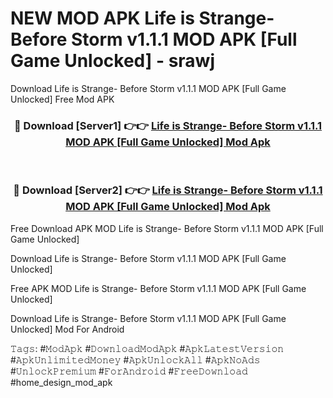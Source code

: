 # NEW MOD APK Life is Strange- Before Storm v1.1.1 MOD APK [Full Game Unlocked] - srawj
Download Life is Strange- Before Storm v1.1.1 MOD APK [Full Game Unlocked] Free Mod APK

<div align="center">
<h3>🔴 Download [Server1] 👉👉 <a href="https://apk-comot.site?title=Life_is_Strange-_Before_Storm_v1.1.1_MOD_APK_[Full_Game_Unlocked]">Life is Strange- Before Storm v1.1.1 MOD APK [Full Game Unlocked] Mod Apk</a></h3><br>

<h3>🔴 Download [Server2] 👉👉 <a href="https://apk-comot.site?title=Life_is_Strange-_Before_Storm_v1.1.1_MOD_APK_[Full_Game_Unlocked]">Life is Strange- Before Storm v1.1.1 MOD APK [Full Game Unlocked] Mod Apk</a></h3>
</div>


Free Download APK MOD Life is Strange- Before Storm v1.1.1 MOD APK [Full Game Unlocked]

Download Life is Strange- Before Storm v1.1.1 MOD APK [Full Game Unlocked] 

Free APK MOD Life is Strange- Before Storm v1.1.1 MOD APK [Full Game Unlocked] 

Download Life is Strange- Before Storm v1.1.1 MOD APK [Full Game Unlocked] Mod For Android

𝚃𝚊𝚐𝚜: #𝙼𝚘𝚍𝙰𝚙𝚔 #𝙳𝚘𝚠𝚗𝚕𝚘𝚊𝚍𝙼𝚘𝚍𝙰𝚙𝚔 #𝙰𝚙𝚔𝙻𝚊𝚝𝚎𝚜𝚝𝚅𝚎𝚛𝚜𝚒𝚘𝚗 #𝙰𝚙𝚔𝚄𝚗𝚕𝚒𝚖𝚒𝚝𝚎𝚍𝙼𝚘𝚗𝚎𝚢 #𝙰𝚙𝚔𝚄𝚗𝚕𝚘𝚌𝚔𝙰𝚕𝚕 #𝙰𝚙𝚔𝙽𝚘𝙰𝚍𝚜 #𝚄𝚗𝚕𝚘𝚌𝚔𝙿𝚛𝚎𝚖𝚒𝚞𝚖 #𝙵𝚘𝚛𝙰𝚗𝚍𝚛𝚘𝚒𝚍 #𝙵𝚛𝚎𝚎𝙳𝚘𝚠𝚗𝚕𝚘𝚊𝚍 #home_design_mod_apk